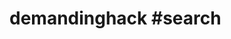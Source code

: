 # demandinghack                             #search

                                               
